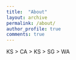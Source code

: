 ```yaml
---
title:  "About"
layout: archive
permalink: /about/
author_profile: true
comments: true
---
```


KS > CA > KS > SG > WA